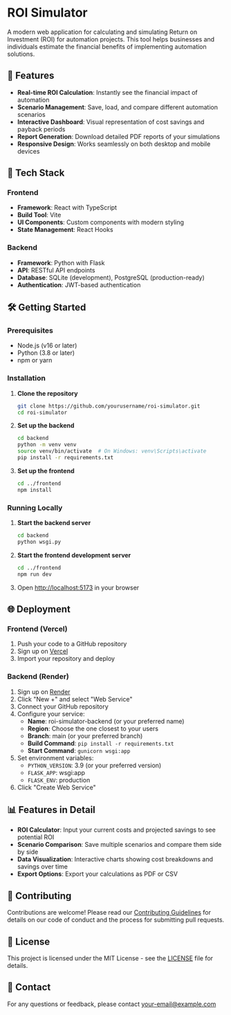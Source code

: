 # ROI Simulator

A modern web application for calculating and simulating Return on Investment (ROI) for automation projects. This tool helps businesses and individuals estimate the financial benefits of implementing automation solutions.

## 🌟 Features

- **Real-time ROI Calculation**: Instantly see the financial impact of automation
- **Scenario Management**: Save, load, and compare different automation scenarios
- **Interactive Dashboard**: Visual representation of cost savings and payback periods
- **Report Generation**: Download detailed PDF reports of your simulations
- **Responsive Design**: Works seamlessly on both desktop and mobile devices

## 🚀 Tech Stack

### Frontend
- **Framework**: React with TypeScript
- **Build Tool**: Vite
- **UI Components**: Custom components with modern styling
- **State Management**: React Hooks

### Backend
- **Framework**: Python with Flask
- **API**: RESTful API endpoints
- **Database**: SQLite (development), PostgreSQL (production-ready)
- **Authentication**: JWT-based authentication

## 🛠️ Getting Started

### Prerequisites
- Node.js (v16 or later)
- Python (3.8 or later)
- npm or yarn

### Installation

1. **Clone the repository**
   ```bash
   git clone https://github.com/yourusername/roi-simulator.git
   cd roi-simulator
   ```

2. **Set up the backend**
   ```bash
   cd backend
   python -m venv venv
   source venv/bin/activate  # On Windows: venv\Scripts\activate
   pip install -r requirements.txt
   ```

3. **Set up the frontend**
   ```bash
   cd ../frontend
   npm install
   ```

### Running Locally

1. **Start the backend server**
   ```bash
   cd backend
   python wsgi.py
   ```

2. **Start the frontend development server**
   ```bash
   cd ../frontend
   npm run dev
   ```

3. Open [http://localhost:5173](http://localhost:5173) in your browser

## 🌐 Deployment

### Frontend (Vercel)
1. Push your code to a GitHub repository
2. Sign up on [Vercel](https://vercel.com)
3. Import your repository and deploy

### Backend (Render)
1. Sign up on [Render](https://render.com)
2. Click "New +" and select "Web Service"
3. Connect your GitHub repository
4. Configure your service:
   - **Name**: roi-simulator-backend (or your preferred name)
   - **Region**: Choose the one closest to your users
   - **Branch**: main (or your preferred branch)
   - **Build Command**: `pip install -r requirements.txt`
   - **Start Command**: `gunicorn wsgi:app`
5. Set environment variables:
   - `PYTHON_VERSION`: 3.9 (or your preferred version)
   - `FLASK_APP`: wsgi:app
   - `FLASK_ENV`: production
6. Click "Create Web Service"

## 📊 Features in Detail

- **ROI Calculator**: Input your current costs and projected savings to see potential ROI
- **Scenario Comparison**: Save multiple scenarios and compare them side by side
- **Data Visualization**: Interactive charts showing cost breakdowns and savings over time
- **Export Options**: Export your calculations as PDF or CSV

## 🤝 Contributing

Contributions are welcome! Please read our [Contributing Guidelines](CONTRIBUTING.md) for details on our code of conduct and the process for submitting pull requests.

## 📄 License

This project is licensed under the MIT License - see the [LICENSE](LICENSE) file for details.

## 📧 Contact

For any questions or feedback, please contact [your-email@example.com](kpgowthamanirudh@gmail.com)
